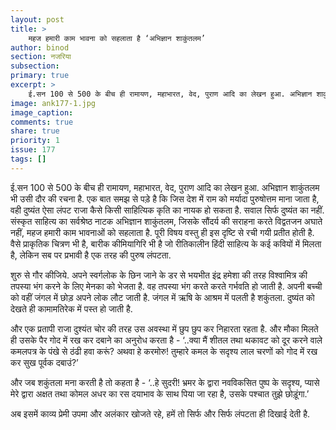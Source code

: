 ```yaml
---
layout: post
title: >
    महज हमारी काम भावना को सहलाता है ‘अभिज्ञान शाकुंतलम’
author: binod
section: नजरिया
subsection:
primary: true
excerpt: >
    ई.सन 100 से 500 के बीच ही रामायण, महाभारत, वेद, पुराण आदि का लेखन हुआ. अभिज्ञान शाकुंतलम भी उसी दौर की रचना है. एक बात समझ से पड़े है कि जिस देश में राम को मर्यादा पुरुषोत्तम माना जाता है, वही दुष्यंत ऐसा लंपट राजा कैसे किसी साहित्यिक कृति का नायक हो सकता है.
image: ank177-1.jpg
image_caption: 
comments: true
share: true
priority: 1
issue: 177
tags: []
---
```


ई.सन 100 से 500 के बीच ही रामायण, महाभारत, वेद, पुराण आदि का लेखन हुआ. अभिज्ञान शाकुंतलम भी उसी दौर की रचना है. एक बात समझ से पड़े है कि जिस देश में राम को मर्यादा पुरुषोत्तम माना जाता है, वही दुष्यंत ऐसा लंपट राजा कैसे किसी साहित्यिक कृति का नायक हो सकता है. सवाल सिर्फ दुष्यंत का नहीं. संस्कृत साहित्य का सर्वश्रेष्ठ नाटक अभिज्ञान शाकुंतलम, जिसके सौंदर्य की सराहना करते विद्वतजन अघाते नहीं, महज हमारी काम भावनाओं को सहलाता है. पूरी विषय वस्तु ही इस दृष्टि से रची गयी प्रतीत होती है.
वैसे प्राकृतिक चित्रण भी है, बारीक कीमियागिरि भी है जो रीतिकालीन हिंदी साहित्य के कई कवियों में मिलता है, लेकिन सब पर प्रभावी है एक तरह की पुरुष लंपटता.

शुरु से गौर कीजिये. अपने स्वर्गलोक के छिन जाने के डर से भयभीत इंद्र हमेशा की तरह विश्वामित्र की तपस्या भंग करने के लिए मेनका को भेजता है. वह तपस्या भंग करते करते गर्भवति हो जाती है. अपनी बच्ची को वहीं जंगल में छोड़ अपने लोक लौट जाती है. जंगल में ऋषि के आश्रम में पलती है शकुंतला. दुष्यंत को देखते ही कामामतिरेक में पस्त हो जाती है.

और एक प्रतापी राजा दुश्यंत चोर की तरह उस अवस्था में छुप छुप कर निहारता रहता है. और मौका मिलते ही उसके पैर गोद में रख कर दबाने का अनुरोध करता है - ‘..क्या मैं शीतल तथा थकावट को दूर करने वाले कमलपत्र के पंखे से ठंढी हवा करूं? अथवा हे करमोरु! तुम्हारे कमल के सदृश्य लाल चरणों को गोद में रख कर सुख पूर्वक दबाउं?’

और जब शकुंतला मना करती है तो कहता है - ‘..हे सुदरी! भ्रमर के द्वारा नवविकसित पुष्प के सदृश्य, प्यासे मेरे द्वारा अक्षत तथा कोमल अधर का रस दयाभाव के साथ पिया जा रहा है, उसके पश्चात तुझे छोड़ूंगा.’

अब इसमें काव्य प्रेमी उपमा और अलंकार खोजते रहे, हमें तो सिर्फ और सिर्फ लंपटता ही दिखाई देती है.